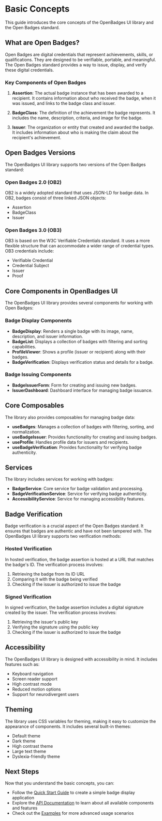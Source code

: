 # Basic Concepts

This guide introduces the core concepts of the OpenBadges UI library and the Open Badges standard.

## What are Open Badges?

Open Badges are digital credentials that represent achievements, skills, or qualifications. They are designed to be verifiable, portable, and meaningful. The Open Badges standard provides a way to issue, display, and verify these digital credentials.

### Key Components of Open Badges

1. **Assertion**: The actual badge instance that has been awarded to a recipient. It contains information about who received the badge, when it was issued, and links to the badge class and issuer.

2. **BadgeClass**: The definition of the achievement the badge represents. It includes the name, description, criteria, and image for the badge.

3. **Issuer**: The organization or entity that created and awarded the badge. It includes information about who is making the claim about the recipient's achievement.

## Open Badges Versions

The OpenBadges UI library supports two versions of the Open Badges standard:

### Open Badges 2.0 (OB2)

OB2 is a widely adopted standard that uses JSON-LD for badge data. In OB2, badges consist of three linked JSON objects:
- Assertion
- BadgeClass
- Issuer

### Open Badges 3.0 (OB3)

OB3 is based on the W3C Verifiable Credentials standard. It uses a more flexible structure that can accommodate a wider range of credential types. OB3 credentials include:
- Verifiable Credential
- Credential Subject
- Issuer
- Proof

## Core Components in OpenBadges UI

The OpenBadges UI library provides several components for working with Open Badges:

### Badge Display Components

- **BadgeDisplay**: Renders a single badge with its image, name, description, and issuer information.
- **BadgeList**: Displays a collection of badges with filtering and sorting capabilities.
- **ProfileViewer**: Shows a profile (issuer or recipient) along with their badges.
- **BadgeVerification**: Displays verification status and details for a badge.

### Badge Issuing Components

- **BadgeIssuerForm**: Form for creating and issuing new badges.
- **IssuerDashboard**: Dashboard interface for managing badge issuance.

## Core Composables

The library also provides composables for managing badge data:

- **useBadges**: Manages a collection of badges with filtering, sorting, and normalization.
- **useBadgeIssuer**: Provides functionality for creating and issuing badges.
- **useProfile**: Handles profile data for issuers and recipients.
- **useBadgeVerification**: Provides functionality for verifying badge authenticity.

## Services

The library includes services for working with badges:

- **BadgeService**: Core service for badge validation and processing.
- **BadgeVerificationService**: Service for verifying badge authenticity.
- **AccessibilityService**: Service for managing accessibility features.

## Badge Verification

Badge verification is a crucial aspect of the Open Badges standard. It ensures that badges are authentic and have not been tampered with. The OpenBadges UI library supports two verification methods:

### Hosted Verification

In hosted verification, the badge assertion is hosted at a URL that matches the badge's ID. The verification process involves:
1. Retrieving the badge from its ID URL
2. Comparing it with the badge being verified
3. Checking if the issuer is authorized to issue the badge

### Signed Verification

In signed verification, the badge assertion includes a digital signature created by the issuer. The verification process involves:
1. Retrieving the issuer's public key
2. Verifying the signature using the public key
3. Checking if the issuer is authorized to issue the badge

## Accessibility

The OpenBadges UI library is designed with accessibility in mind. It includes features such as:

- Keyboard navigation
- Screen reader support
- High contrast mode
- Reduced motion options
- Support for neurodivergent users

## Theming

The library uses CSS variables for theming, making it easy to customize the appearance of components. It includes several built-in themes:

- Default theme
- Dark theme
- High contrast theme
- Large text theme
- Dyslexia-friendly theme

## Next Steps

Now that you understand the basic concepts, you can:

- Follow the [Quick Start Guide](./quick-start.md) to create a simple badge display application
- Explore the [API Documentation](../api/index.md) to learn about all available components and features
- Check out the [Examples](../examples/index.md) for more advanced usage scenarios
